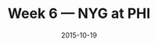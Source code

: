 ---
layout: game
title: Week 6 — NYG at PHI
season: 2015
game_id: 2015_06_NYG_PHI
week: 6
date: 2015-10-19
home_team: PHI
away_team: NYG
final_home: 
final_away: 
pbp_url: /assets/data/pbp/2015/2015_06_NYG_PHI.csv.gz
---